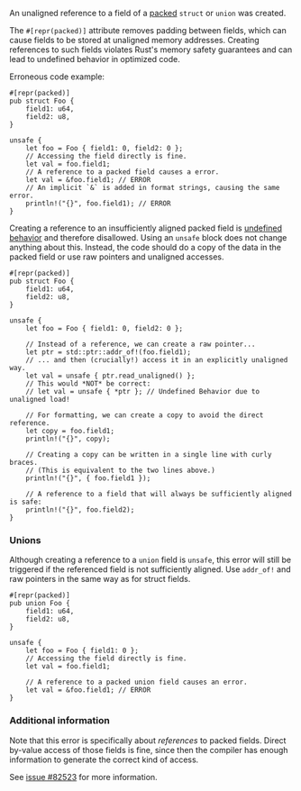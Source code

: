 An unaligned reference to a field of a [packed] `struct` or `union` was created.

The `#[repr(packed)]` attribute removes padding between fields, which can
cause fields to be stored at unaligned memory addresses. Creating references
to such fields violates Rust's memory safety guarantees and can lead to
undefined behavior in optimized code.

Erroneous code example:

```compile_fail,E0793
#[repr(packed)]
pub struct Foo {
    field1: u64,
    field2: u8,
}

unsafe {
    let foo = Foo { field1: 0, field2: 0 };
    // Accessing the field directly is fine.
    let val = foo.field1;
    // A reference to a packed field causes a error.
    let val = &foo.field1; // ERROR
    // An implicit `&` is added in format strings, causing the same error.
    println!("{}", foo.field1); // ERROR
}
```

Creating a reference to an insufficiently aligned packed field is
[undefined behavior] and therefore disallowed. Using an `unsafe` block does not
change anything about this. Instead, the code should do a copy of the data in
the packed field or use raw pointers and unaligned accesses.

```
#[repr(packed)]
pub struct Foo {
    field1: u64,
    field2: u8,
}

unsafe {
    let foo = Foo { field1: 0, field2: 0 };

    // Instead of a reference, we can create a raw pointer...
    let ptr = std::ptr::addr_of!(foo.field1);
    // ... and then (crucially!) access it in an explicitly unaligned way.
    let val = unsafe { ptr.read_unaligned() };
    // This would *NOT* be correct:
    // let val = unsafe { *ptr }; // Undefined Behavior due to unaligned load!

    // For formatting, we can create a copy to avoid the direct reference.
    let copy = foo.field1;
    println!("{}", copy);

    // Creating a copy can be written in a single line with curly braces.
    // (This is equivalent to the two lines above.)
    println!("{}", { foo.field1 });

    // A reference to a field that will always be sufficiently aligned is safe:
    println!("{}", foo.field2);
}
```

### Unions

Although creating a reference to a `union` field is `unsafe`, this error
will still be triggered if the referenced field is not sufficiently
aligned. Use `addr_of!` and raw pointers in the same way as for struct fields.

```compile_fail,E0793
#[repr(packed)]
pub union Foo {
    field1: u64,
    field2: u8,
}

unsafe {
    let foo = Foo { field1: 0 };
    // Accessing the field directly is fine.
    let val = foo.field1;

    // A reference to a packed union field causes an error.
    let val = &foo.field1; // ERROR
}
```

### Additional information

Note that this error is specifically about *references* to packed fields.
Direct by-value access of those fields is fine, since then the compiler has
enough information to generate the correct kind of access.

See [issue #82523] for more information.

[packed]: https://doc.rust-lang.org/reference/type-layout.html#the-alignment-modifiers
[undefined behavior]: https://doc.rust-lang.org/reference/behavior-considered-undefined.html
[issue #82523]: https://github.com/rust-lang/rust/issues/82523

